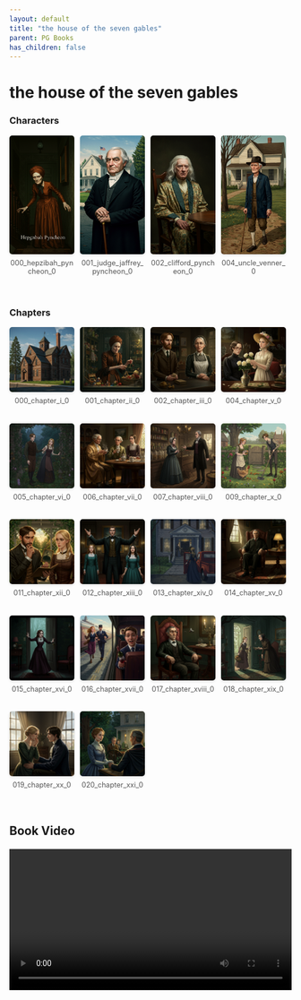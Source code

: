 ```yaml
---
layout: default
title: "the house of the seven gables"
parent: PG Books
has_children: false
---
```



<style>
.image-gallery {
  display: flex;
  flex-wrap: wrap;
  justify-content: space-between;
  margin-bottom: 20px;
}

.image-row {
  display: flex;
  justify-content: flex-start;
  width: 100%;
  margin-bottom: 20px;
}

.image-item {
  width: 23%;
  margin-right: 2%;
  text-align: center;
}

.image-item:last-child {
  margin-right: 0;
}

.image-item img {
  width: 100%;
  height: auto;
  object-fit: cover;
  border-radius: 5px;
  box-shadow: 0 2px 4px rgba(0,0,0,0.1);
}

.image-item p {
  margin-top: 5px;
  font-size: 0.9em;
  color: #555;
}

.video-container {
  margin: 20px 0;
}
</style>


# the house of the seven gables

<h3>Characters</h3>
<div class="image-gallery">
<div class="image-row">
  <div class="image-item">
    <img src="../../assets/pg_books_ai_generated_photos/the_house_of_the_seven_gables/characters/000_hepzibah_pyncheon_0.png" alt="000_hepzibah_pyncheon_0">
    <p>000_hepzibah_pyncheon_0</p>
  </div>
  <div class="image-item">
    <img src="../../assets/pg_books_ai_generated_photos/the_house_of_the_seven_gables/characters/001_judge_jaffrey_pyncheon_0.png" alt="001_judge_jaffrey_pyncheon_0">
    <p>001_judge_jaffrey_pyncheon_0</p>
  </div>
  <div class="image-item">
    <img src="../../assets/pg_books_ai_generated_photos/the_house_of_the_seven_gables/characters/002_clifford_pyncheon_0.png" alt="002_clifford_pyncheon_0">
    <p>002_clifford_pyncheon_0</p>
  </div>
  <div class="image-item">
    <img src="../../assets/pg_books_ai_generated_photos/the_house_of_the_seven_gables/characters/004_uncle_venner_0.png" alt="004_uncle_venner_0">
    <p>004_uncle_venner_0</p>
  </div>
</div>
</div>

<h3>Chapters</h3>
<div class="image-gallery">
<div class="image-row">
  <div class="image-item">
    <img src="../../assets/pg_books_ai_generated_photos/the_house_of_the_seven_gables/chapters/000_chapter_i_0.png" alt="000_chapter_i_0">
    <p>000_chapter_i_0</p>
  </div>
  <div class="image-item">
    <img src="../../assets/pg_books_ai_generated_photos/the_house_of_the_seven_gables/chapters/001_chapter_ii_0.png" alt="001_chapter_ii_0">
    <p>001_chapter_ii_0</p>
  </div>
  <div class="image-item">
    <img src="../../assets/pg_books_ai_generated_photos/the_house_of_the_seven_gables/chapters/002_chapter_iii_0.png" alt="002_chapter_iii_0">
    <p>002_chapter_iii_0</p>
  </div>
  <div class="image-item">
    <img src="../../assets/pg_books_ai_generated_photos/the_house_of_the_seven_gables/chapters/004_chapter_v_0.png" alt="004_chapter_v_0">
    <p>004_chapter_v_0</p>
  </div>
</div>
<div class="image-row">
  <div class="image-item">
    <img src="../../assets/pg_books_ai_generated_photos/the_house_of_the_seven_gables/chapters/005_chapter_vi_0.png" alt="005_chapter_vi_0">
    <p>005_chapter_vi_0</p>
  </div>
  <div class="image-item">
    <img src="../../assets/pg_books_ai_generated_photos/the_house_of_the_seven_gables/chapters/006_chapter_vii_0.png" alt="006_chapter_vii_0">
    <p>006_chapter_vii_0</p>
  </div>
  <div class="image-item">
    <img src="../../assets/pg_books_ai_generated_photos/the_house_of_the_seven_gables/chapters/007_chapter_viii_0.png" alt="007_chapter_viii_0">
    <p>007_chapter_viii_0</p>
  </div>
  <div class="image-item">
    <img src="../../assets/pg_books_ai_generated_photos/the_house_of_the_seven_gables/chapters/009_chapter_x_0.png" alt="009_chapter_x_0">
    <p>009_chapter_x_0</p>
  </div>
</div>
<div class="image-row">
  <div class="image-item">
    <img src="../../assets/pg_books_ai_generated_photos/the_house_of_the_seven_gables/chapters/011_chapter_xii_0.png" alt="011_chapter_xii_0">
    <p>011_chapter_xii_0</p>
  </div>
  <div class="image-item">
    <img src="../../assets/pg_books_ai_generated_photos/the_house_of_the_seven_gables/chapters/012_chapter_xiii_0.png" alt="012_chapter_xiii_0">
    <p>012_chapter_xiii_0</p>
  </div>
  <div class="image-item">
    <img src="../../assets/pg_books_ai_generated_photos/the_house_of_the_seven_gables/chapters/013_chapter_xiv_0.png" alt="013_chapter_xiv_0">
    <p>013_chapter_xiv_0</p>
  </div>
  <div class="image-item">
    <img src="../../assets/pg_books_ai_generated_photos/the_house_of_the_seven_gables/chapters/014_chapter_xv_0.png" alt="014_chapter_xv_0">
    <p>014_chapter_xv_0</p>
  </div>
</div>
<div class="image-row">
  <div class="image-item">
    <img src="../../assets/pg_books_ai_generated_photos/the_house_of_the_seven_gables/chapters/015_chapter_xvi_0.png" alt="015_chapter_xvi_0">
    <p>015_chapter_xvi_0</p>
  </div>
  <div class="image-item">
    <img src="../../assets/pg_books_ai_generated_photos/the_house_of_the_seven_gables/chapters/016_chapter_xvii_0.png" alt="016_chapter_xvii_0">
    <p>016_chapter_xvii_0</p>
  </div>
  <div class="image-item">
    <img src="../../assets/pg_books_ai_generated_photos/the_house_of_the_seven_gables/chapters/017_chapter_xviii_0.png" alt="017_chapter_xviii_0">
    <p>017_chapter_xviii_0</p>
  </div>
  <div class="image-item">
    <img src="../../assets/pg_books_ai_generated_photos/the_house_of_the_seven_gables/chapters/018_chapter_xix_0.png" alt="018_chapter_xix_0">
    <p>018_chapter_xix_0</p>
  </div>
</div>
<div class="image-row">
  <div class="image-item">
    <img src="../../assets/pg_books_ai_generated_photos/the_house_of_the_seven_gables/chapters/019_chapter_xx_0.png" alt="019_chapter_xx_0">
    <p>019_chapter_xx_0</p>
  </div>
  <div class="image-item">
    <img src="../../assets/pg_books_ai_generated_photos/the_house_of_the_seven_gables/chapters/020_chapter_xxi_0.png" alt="020_chapter_xxi_0">
    <p>020_chapter_xxi_0</p>
  </div>
</div>
</div>

<h2>Book Video</h2>
<div class="video-container">
  <video controls width="100%">
    <source src="../../assets/pg_books_ai_generated_videos/the_house_of_the_seven_gables.mp4" type="video/mp4">
    Your browser does not support the video tag.
  </video>
</div>

